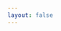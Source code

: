 ```yaml
---
layout: false
---
```


<script setup>
  import Actions from './TableSelectActions'

</script>

<ClientOnly>
  <div class="wk-demo">
    <Actions />
  </div>
</ClientOnly>
